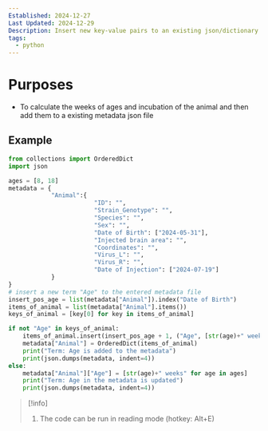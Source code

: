 ```yaml
---
Established: 2024-12-27
Last Updated: 2024-12-29
Description: Insert new key-value pairs to an existing json/dictionary structure
tags:
  - python
---
```

# Purposes
-  To calculate the weeks of ages and incubation of the animal and then add them to a existing metadata json file
## Example
```python
from collections import OrderedDict
import json

ages = [8, 18]
metadata = {
			"Animal":{
						"ID": "",
				        "Strain_Genotype": "",
				        "Species": "",
				        "Sex": "",
				        "Date of Birth": ["2024-05-31"],
				        "Injected brain area": "",
				        "Coordinates": "",
				        "Virus_L": "",
				        "Virus_R": "",
				        "Date of Injection": ["2024-07-19"]
			}
}
# insert a new term "Age" to the entered metadata file
insert_pos_age = list(metadata["Animal"]).index("Date of Birth")
items_of_animal = list(metadata["Animal"].items())
keys_of_animal = [key[0] for key in items_of_animal]

if not "Age" in keys_of_animal:
	items_of_animal.insert(insert_pos_age + 1, ("Age", [str(age)+" weeks" for age in ages]))
	metadata["Animal"] = OrderedDict(items_of_animal)
	print("Term: Age is added to the metadata")
	print(json.dumps(metadata, indent=4))
else:
	metadata["Animal"]["Age"] = [str(age)+" weeks" for age in ages]
	print("Term: Age in the metadata is updated")
	print(json.dumps(metadata, indent=4))

```

> [!info]
> 1. The code can be run in reading mode (hotkey: Alt+E)